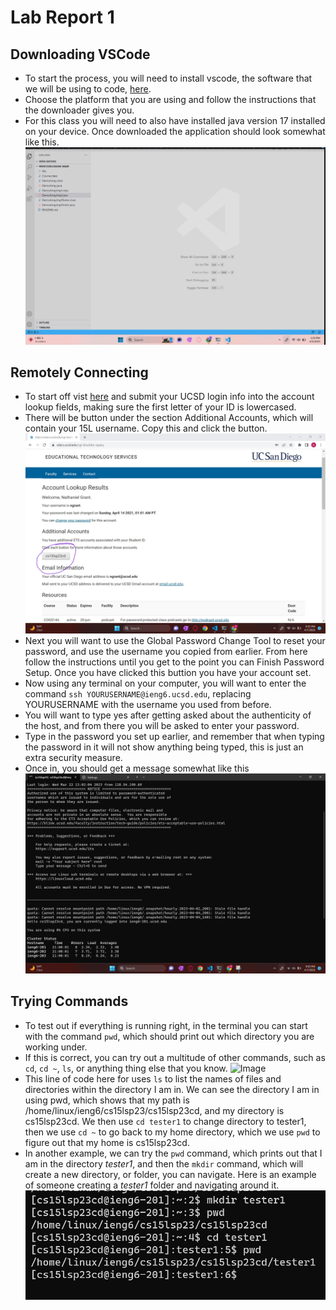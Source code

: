 # Lab Report 1
## Downloading VSCode
* To start the process, you will need to install vscode, the software that we will be using to code, [here](https://code.visualstudio.com/download).
* Choose the platform that you are using and follow the instructions that the downloader gives you. 
* For this class you will need to also have installed java version 17 installed on your device. Once downloaded the application should look somewhat like this.
![Image](VSCodeScreen.png)

## Remotely Connecting
* To start off vist [here](https://sdacs.ucsd.edu/~icc/index.php) and submit your UCSD login info into the account lookup fields, making sure the first letter of your ID is lowercased.
* There will be button under the section Additional Accounts, which will contain your 15L username. Copy this and click the button. 
![Image](15Laccount.png)
* Next you will want to use the Global Password Change Tool to reset your password, and use the username you copied from earlier. From here follow the instructions until you get to the point you can Finish Password Setup. Once you have clicked this buttion you have your account set.
* Now using any terminal on your computer, you will want to enter the command ```ssh YOURUSERNAME@ieng6.ucsd.edu```, replacing YOURUSERNAME with the username you used from before.
* You will want to type yes after getting asked about the authenticity of the host, and from there you will be asked to enter your password.
* Type in the password you set up earlier, and remember that when typing the password in it will not show anything being typed, this is just an extra security measure.
* Once in, you should get a message somewhat like this
![Image](remoteconnect.png)
## Trying Commands
* To test out if everything is running right, in the terminal you can start with the command ```pwd```, which should print out which directory you are working under.
* If this is correct, you can try out a multitude of other commands, such as ```cd```, ```cd ~```, ```ls```, or anything thing else that you know. 
![Image](15lLab1resubmissionSC.png)
* This line of code here for uses ```ls``` to list the names of files and directories within the directory I am in. We can see the directory I am in using pwd, which shows that my path is /home/linux/ieng6/cs15lsp23/cs15lsp23cd, and my directory is cs15lsp23cd. We then use ```cd tester1``` to change directory to tester1, then we use ```cd ~``` to go back to my home directory, which we use ```pwd``` to figure out that my home is cs15lsp23cd.
* In another example, we can try the ```pwd``` command, which prints out that I am in the directory *tester1*, and then the ```mkdir``` command, which will create a new directory, or folder, you can navigate. Here is an example of someone creating a *tester1* folder and navigating around it. 
![Image](mkdircommandexample.png)
